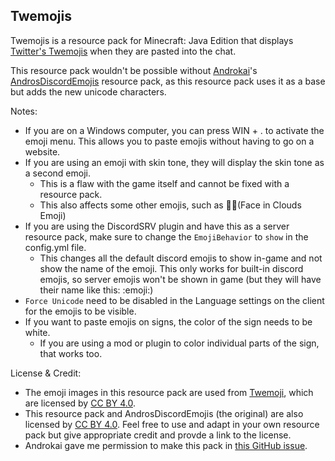 Twemojis
-
Twemojis is a resource pack for Minecraft: Java Edition that displays [Twitter's Twemojis](https://twemoji.twitter.com/) when they are pasted into the chat. 

This resource pack wouldn't be possible without [Androkai](https://github.com/Androkai)'s [AndrosDiscordEmojis](https://github.com/Androkai/AndrosDiscordEmojis) resource pack, as this resource pack uses it as a base but adds the new unicode characters.

Notes:
- If you are on a Windows computer, you can press WIN + . to activate the emoji menu. This allows you to paste emojis without having to go on a website.
- If you are using an emoji with skin tone, they will display the skin tone as a second emoji.
	- This is a flaw with the game itself and cannot be fixed with a resource pack.
	- This also affects some other emojis, such as 😶‍🌫️(Face in Clouds Emoji)
- If you are using the DiscordSRV plugin and have this as a server resource pack, make sure to change the `EmojiBehavior` to  `show` in the config.yml file.
	- This changes all the default discord emojis to show in-game and not show the name of the emoji. This only works for built-in discord emojis, so server emojis won't be shown in game (but they will have their name like this: :emoji:)
- `Force Unicode` need to be disabled in the Language settings on the client for the emojis to be visible.
- If you want to paste emojis on signs, the color of the sign needs to be white.
	- If you are using a mod or plugin to color individual parts of the sign, that works too.
	
License & Credit:
- The emoji images in this resource pack are used from [Twemoji](https://twemoji.twitter.com/), which are licensed by [CC BY 4.0](https://creativecommons.org/licenses/by/4.0/).
- This resource pack and AndrosDiscordEmojis (the original) are also licensed by [CC BY 4.0](https://creativecommons.org/licenses/by/4.0/). Feel free to use and adapt in your own resource pack but give appropriate credit and provde a link to the license.
- Androkai gave me permission to make this pack in [this GitHub issue](https://github.com/Androkai/AndrosDiscordEmojis/issues/4).
